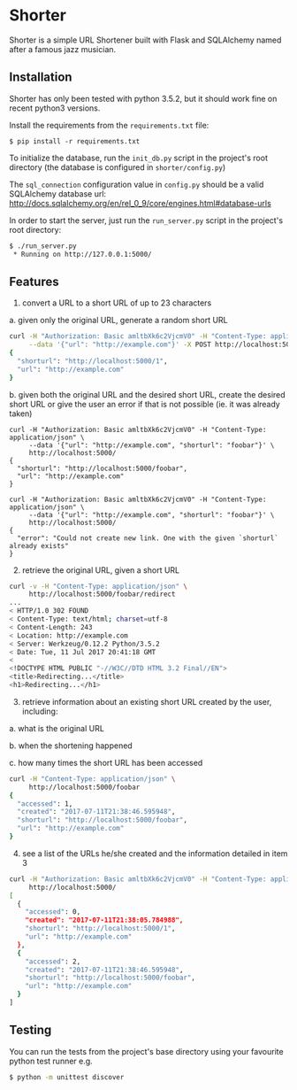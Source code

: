 # Shorter

Shorter is a simple URL Shortener built with Flask and SQLAlchemy named after a famous jazz musician.

## Installation

Shorter has only been tested with python 3.5.2, but it should work fine on recent python3 versions.

Install the requirements from the ``requirements.txt`` file:

```
$ pip install -r requirements.txt
```

To initialize the database, run the ``init_db.py`` script in the project's root directory (the database is configured in ``shorter/config.py``)

The ``sql_connection`` configuration value in ``config.py`` should be a valid SQLAlchemy database url: http://docs.sqlalchemy.org/en/rel_0_9/core/engines.html#database-urls

In order to start the server, just run the ``run_server.py`` script in the project's root directory:

```bash
$ ./run_server.py
 * Running on http://127.0.0.1:5000/
```

## Features

1. convert a URL to a short URL of up to 23 characters

a. given only the original URL, generate a random short URL
```bash
curl -H "Authorization: Basic amltbXk6c2VjcmV0" -H "Content-Type: application/json" \
     --data '{"url": "http://example.com"}' -X POST http://localhost:5000/
{
  "shorturl": "http://localhost:5000/1",
  "url": "http://example.com"
}
```
b. given both the original URL and the desired short URL, create the desired short URL or give the user an error if that is not possible (ie. it was already taken)
```
curl -H "Authorization: Basic amltbXk6c2VjcmV0" -H "Content-Type: application/json" \
     --data '{"url": "http://example.com", "shorturl": "foobar"}' \
     http://localhost:5000/
{
  "shorturl": "http://localhost:5000/foobar",
  "url": "http://example.com"
}

curl -H "Authorization: Basic amltbXk6c2VjcmV0" -H "Content-Type: application/json" \
     --data '{"url": "http://example.com", "shorturl": "foobar"}' \
     http://localhost:5000/
{
  "error": "Could not create new link. One with the given `shorturl` already exists"
}
```
2. retrieve the original URL, given a short URL
```bash
curl -v -H "Content-Type: application/json" \
     http://localhost:5000/foobar/redirect
...
< HTTP/1.0 302 FOUND
< Content-Type: text/html; charset=utf-8
< Content-Length: 243
< Location: http://example.com
< Server: Werkzeug/0.12.2 Python/3.5.2
< Date: Tue, 11 Jul 2017 20:41:18 GMT
<
<!DOCTYPE HTML PUBLIC "-//W3C//DTD HTML 3.2 Final//EN">
<title>Redirecting...</title>
<h1>Redirecting...</h1>
```

3. retrieve information about an existing short URL created by the user, including:

a. what is the original URL

b. when the shortening happened

c. how many times the short URL has been accessed
```bash
curl -H "Content-Type: application/json" \
     http://localhost:5000/foobar
{
  "accessed": 1,
  "created": "2017-07-11T21:38:46.595948",
  "shorturl": "http://localhost:5000/foobar",
  "url": "http://example.com"
}
```

4. see a list of the URLs he/she created and the information detailed in item 3
```bash
curl -H "Authorization: Basic amltbXk6c2VjcmV0" -H "Content-Type: application/json" \
     http://localhost:5000/
[
  {
    "accessed": 0,
    "created": "2017-07-11T21:38:05.784988",
    "shorturl": "http://localhost:5000/1",
    "url": "http://example.com"
  },
  {
    "accessed": 2,
    "created": "2017-07-11T21:38:46.595948",
    "shorturl": "http://localhost:5000/foobar",
    "url": "http://example.com"
  }
]
```

## Testing

You can run the tests from the project's base directory using your favourite python test runner e.g.

```bash
$ python -m unittest discover
```

